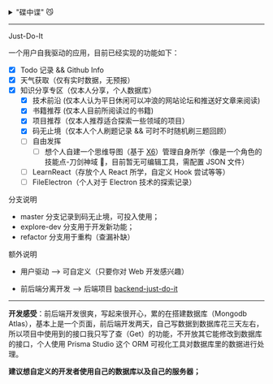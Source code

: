 <details><summary>"碟中谍" 😼</summary>

<br />

<ul>

<details><summary>项目基本使用命令</summary>

---

<ul>

* 安装依赖 `yarn`

* 项目运行 `yarn start`

* 项目打包 `yarn package`

</ul>

</details>

<span>项目历程</span>

<ul>

<details><summary>初始化以及图标修改</summary>

<br />

<ul>

执行 `yarn` 安装依赖时 electron 安装失败，出现 404，需要更换 electron 安装相关路径信息，这是因为淘宝镜像的资源路径和官方的资源路径不同，官方的比淘宝的多了个 `v` 。

```bash
yarn config set electron_mirror http://npm.taobao.org/mirrors/electron/

yarn config set electron_custom_dir v13.1.2
```

图标修改 --> 在项目的 `assets` 文件夹中添加 logo 文件，更改 `package.json` 和 `main.ts` 中有关 icon 的信息，更换为 logo 文件，执行打包命令即可，会生成对应的软件包。

</ul>

</details>

<details><summary>开发者工具扩展</summary>

<br />

<ul>

在开发，在 `main.ts` 文件中添加这段代码即可；

```js
  mainWindow.webContents.openDevTools()
```

</ul>

</details>

<details><summary>UI 组件库</summary>

<br />

<ul>

目前使用的是 [MUI](https://mui.com/)

</ul>

</details>

<details><summary>静态资源</summary>

<br />

<ul>

所有静态资源存放在 `assets` 文件夹中

注意引入写法 git-commit->[add Welcome Page](https://github.com/kok-s0s/just-do-it/commit/aac846155d157bc9d5d95c1f76be6644db269602)

</ul>

</details>

<details><summary>路由配置</summary>

<br />

<ul>

引入 `react router v6`

注意 electron 使用的是 `HashRouter`

git-commit->[add React Router v6 && make a test file](https://github.com/kok-s0s/just-do-it/commit/d0ce34bf0f9adffd23b82ed49dfa06530ad6129e)

</ul>

</details>

<details><summary>Dexie.js</summary>

<br />

<ul>

用于在本地存储长期数据

git-commit->[add Todo Function](https://github.com/kok-s0s/just-do-it/commit/b6b2c0f5e02684aa63076e919b46553dede4798f)

</ul>

</details>

<details><summary>规范引用</summary>

<br />

<ul>

便于维护代码 git-commit->[canonical reference](https://github.com/kok-s0s/just-do-it/commit/739e011a705f12b05a8f6ff325742cfc16704461)

规则：

* `styles.ts` 样式最优先引入
* 其次引入 `mui` 的组件
* 引入 `components` 中的组件
* 有用到数据库的就在此引入
* 再引入 `utils` 中的自定义的工具函数
* 引入 `yarn add` 下载的包里的方法
* `axios` 需要放在最后的引入位置 

</ul>

</details>

<details><summary>项目打包</summary>

<br />

<ul>

项目直接执行 `yarn release` 生成打包后的文件

其中 mac 的很难搞，有个安全问题导致的报错，就算下载相关的功能包进行打包，在 mac 中打开会出现 `已损坏，无法打开。 您应该将它移到废纸篓。` 这个问题。

`electron-forge` [官方](https://www.electronforge.io/config/makers/dmg)也建议最好在 mac 直接编译生成应用程序来使用即可；

> dmg 中的背景图片要设置为 658 × 489 -> [原因](https://github.com/electron-userland/electron-installer-dmg/issues/23)

git-commit->[dmg set up](https://github.com/kok-s0s/just-do-it/commit/5f20b1a27f8b6c95d5a94e927d3ad9085c1c651c)

</ul>

</details>

<details><summary>CSS 书写顺序</summary>

<br />

<ul>

正确的 CSS 书写顺序能够减少浏览器回流（reflow），提高浏览器渲染dom的性能 🌟

[HOW TO ORGANIZE CSS @ 9ELEMENTS](https://9elements.com/css-rule-order/)

</ul>

</details>

</ul>

<span>项目 Bug<span>

[子文件-->Bugs](./Bugs.md)

</ul>

</details>

---

Just-Do-It
  
一个用户自我驱动的应用，目前已经实现的功能如下：

* [x] Todo 记录 && Github Info
* [x] 天气获取（仅有实时数据，无预报）
* [x] 知识分享专区（仅本人分享，个人数据库）
  + [x] 技术前沿 (仅本人认为平日休闲可以冲浪的网站论坛和推送好文章来阅读)
  + [x] 书籍推荐 (仅本人目前所阅读过的书籍)
  + [x] 项目推荐（仅本人推荐适合探索一些领域的项目）
  + [x] 码无止境（仅本人个人刷题记录 && 可时不时随机刷三题回顾）
  + [ ] 自由发挥  
    - [ ] 想个人自建一个思维导图（基于 [X6](https://github.com/antvis/X6)）管理自身所学（像是一个角色的技能点-刀剑神域 🐶，目前暂无可编辑工具，需配置 JSON 文件）
  + [ ] LearnReact（存放个人 React 所学，自定义 Hook 尝试等等）
  + [ ] FileElectron（个人对于 Electron 技术的探索记录）

分支说明

* master 分支记录到码无止境，可投入使用；
* explore-dev 分支用于开发新功能；
* refactor 分支用于重构（查漏补缺）

额外说明

* 用户驱动 --> 可自定义（只要你对 Web 开发感兴趣）

* 前后端分离开发 --> 后端项目 [backend-just-do-it](https://github.com/kok-s0s/backend-just-do-it)

---

**开发感受**：前后端开发很爽，写起来很开心，累的在搭建数据库（Mongodb Atlas），基本上是一个页面，前后端开发两天，自己写数据到数据库花三天左右，所以项目中使用到的接口我只写了查（Get）的功能，不开放其它能修改到数据库的接口，个人使用 Prisma Studio 这个 ORM 可视化工具对数据库里的数据进行处理。

**建议想自定义的开发者使用自己的数据库以及自己的服务器；**
